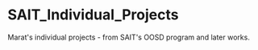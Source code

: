 # SAIT_Individual_Projects
Marat's individual projects - from SAIT's OOSD program and later works. 
